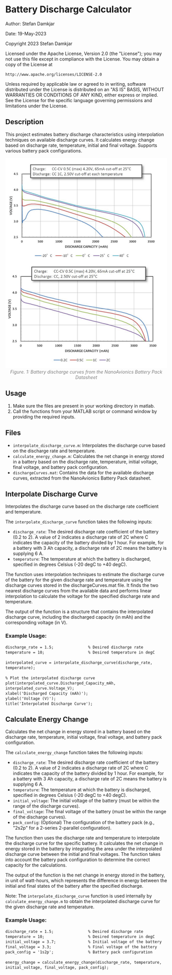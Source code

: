 
# Battery Discharge Calculator

Author: Stefan Damkjar

Date: 19-May-2023


Copyright 2023 Stefan Damkjar

Licensed under the Apache License, Version 2.0 (the "License");
you may not use this file except in compliance with the License.
You may obtain a copy of the License at

    http://www.apache.org/licenses/LICENSE-2.0

Unless required by applicable law or agreed to in writing, software
distributed under the License is distributed on an "AS IS" BASIS,
WITHOUT WARRANTIES OR CONDITIONS OF ANY KIND, either express or implied.
See the License for the specific language governing permissions and
limitations under the License.

## Description
This project estimates battery discharge characteristics using interpolation techniques on available discharge curves. It calculates energy change based on discharge rate, temperature, initial and final voltage. Supports various battery pack configurations.

<div style="text-align:center"><img src ="Battery_Discharge_Curves.png" width="600"></div>
<div style="text-align:center"><font color="grey"><i>Figure. 1: Battery discharge curves from the NanoAvionics Battery Pack Datasheet</i></font></div><p></p>

## Usage
1. Make sure the files are present in your working directory in matlab.
2. Call the functions from your MATLAB script or command window by providing the required inputs.

## Files
- `interpolate_discharge_curve.m`: Interpolates the discharge curve based on the discharge rate and temperature.
- `calculate_energy_change.m`: Calculates the net change in energy stored in a battery based on the discharge rate, temperature, initial voltage, final voltage, and battery pack configuration.
- `dischargeCurves.mat`: Contains the data for the available discharge curves, extracted from the NanoAvionics Battery Pack datasheet.

## Interpolate Discharge Curve
Interpolates the discharge curve based on the discharge rate coefficient and temperature.

The `interpolate_discharge_curve` function takes the following inputs:

* `discharge_rate`: The desired discharge rate coefficient of the battery (0.2 to 2). A value of 2 indicates a discharge rate of 2C where C indicates the capacity of the battery divided by 1 hour. For example, for a battery with 3 Ah capacity, a discharge rate of 2C means the battery is supplying 6 A.
* `temperature`: The temperature at which the battery is discharged, specified in degrees Celsius (-20 degC to +40 degC).

The function uses interpolation techniques to estimate the discharge curve of the battery for the given discharge rate and temperature using the discharge curves stored in the dischargeCurves.mat file. It finds the two nearest discharge curves from the available data and performs linear interpolation to calculate the voltage for the specified discharge rate and temperature.

The output of the function is a structure that contains the interpolated discharge curve, including the discharged capacity (in mAh) and the corresponding voltage (in V).

### Example Usage:
```
discharge_rate = 1.5;               % Desired discharge rate
temperature = 10;                   % Desired temperature in degC

interpolated_curve = interpolate_discharge_curve(discharge_rate, temperature);

% Plot the interpolated discharge curve
plot(interpolated_curve.Discharged_Capacity_mAh, interpolated_curve.Voltage_V);
xlabel('Discharged Capacity (mAh)');
ylabel('Voltage (V)');
title('Interpolated Discharge Curve');
```

## Calculate Energy Change
Calculates the net change in energy stored in a battery based on the discharge rate, temperature, initial voltage, final voltage, and battery pack configuration.

The `calculate_energy_change` function takes the following inputs:

* `discharge_rate`: The desired discharge rate coefficient of the battery (0.2 to 2). A value of 2 indicates a discharge rate of 2C where C indicates the capacity of the battery divided by 1 hour. For example, for a battery with 3 Ah capacity, a discharge rate of 2C means the battery is supplying 6 A.
* `temperature`: The temperature at which the battery is discharged, specified in degrees Celsius (-20 degC to +40 degC).
* `initial_voltage`: The initial voltage of the battery (must be within the range of the discharge curves).
* `final_voltage`: The final voltage of the battery (must be within the range of the discharge curves).
* `pack_config`: (Optional) The configuration of the battery pack (e.g., "2s2p" for a 2-series 2-parallel configuration).

The function then uses the discharge rate and temperature to interpolate the discharge curve for the specific battery. It calculates the net change in energy stored in the battery by integrating the area under the interpolated discharge curve between the initial and final voltages. The function takes into account the battery pack configuration to determine the correct capacity for the calculations.

The output of the function is the net change in energy stored in the battery, in unit of watt-hours, which represents the difference in energy between the initial and final states of the battery after the specified discharge.

Note: The `interpolate_discharge_curve` function is used internally by `calculate_energy_change.m` to obtain the interpolated discharge curve for the given discharge rate and temperature.

### Example Usage:
```
discharge_rate = 1.5;               % Desired discharge rate
temperature = 10;                   % Desired temperature in degC
initial_voltage = 3.7;              % Initial voltage of the battery
final_voltage = 3.3;                % Final voltage of the battery
pack_config = '1s2p';               % Battery pack configuration

energy_change = calculate_energy_change(discharge_rate, temperature, initial_voltage, final_voltage, pack_config);
```
